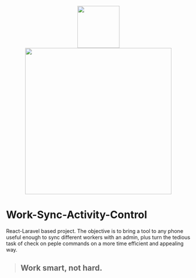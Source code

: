 <p align="center">
<a href="https://react.dev/" target="_blank"><img src="https://upload.wikimedia.org/wikipedia/commons/thumb/a/a7/React-icon.svg/512px-React-icon.svg.png" width="115"</a><a href="https://laravel.com" target="_blank"><img src="https://raw.githubusercontent.com/laravel/art/master/logo-lockup/5%20SVG/2%20CMYK/1%20Full%20Color/laravel-logolockup-cmyk-red.svg" width="400"></a>
  </p>

# Work-Sync-Activity-Control
React-Laravel based project.
The objective is to bring a tool to any phone useful enough to sync different workers with an admin, plus turn the tedious task of check on peple commands on a more time efficient and appealing way.
> ## Work smart, not hard.
